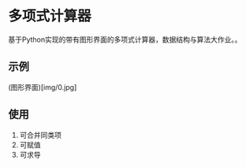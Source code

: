 # 多项式计算器
基于Python实现的带有图形界面的多项式计算器，数据结构与算法大作业。。

## 示例
(图形界面)[img/0.jpg]

## 使用
1. 可合并同类项
2. 可赋值
3. 可求导